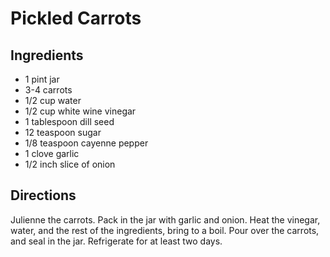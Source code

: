 # Pickled Carrots

## Ingredients
* 1 pint jar
* 3-4 carrots
* 1/2 cup water
* 1/2 cup white wine vinegar
* 1 tablespoon dill seed
* 12 teaspoon sugar
* 1/8 teaspoon cayenne pepper
* 1 clove garlic
* 1/2 inch slice of onion

## Directions
Julienne the carrots.  Pack in the jar with garlic and onion.  Heat the vinegar, water, and the rest of the ingredients, bring to a boil.  Pour over the carrots, and seal in the jar.  Refrigerate for at least two days.
